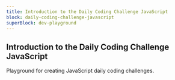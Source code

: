 ```yaml
---
title: Introduction to the Daily Coding Challenge JavaScript
block: daily-coding-challenge-javascript
superBlock: dev-playground
---
```


## Introduction to the Daily Coding Challenge JavaScript

Playground for creating JavaScript daily coding challenges.
